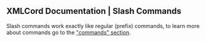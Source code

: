 ## XMLCord Documentation | Slash Commands

Slash commands work exactly like regular (prefix) commands, to learn more about commands go to the ["commands" section](/commands.md).

